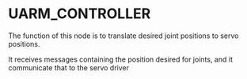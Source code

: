 UARM_CONTROLLER
======

The function of this node is to translate desired joint positions to servo positions.

It receives messages containing the position desired for joints, and it communicate that to the servo driver

